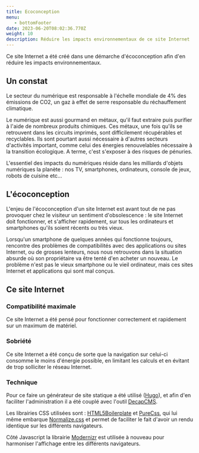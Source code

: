 ```yaml
---
title: Ecoconception
menu:
   - bottomFooter
date: 2023-06-20T08:02:36.770Z
weight: 10
description: Réduire les impacts environnementaux de ce site Internet
---
```

C﻿e site Internet a été créé dans une démarche d'écoconception afin d'en réduire les impacts environnementaux.

## U﻿n constat

L﻿e secteur du numérique est responsable à l'échelle mondiale de 4% des émissions de CO2, un gaz à effet de serre responsable du réchauffement climatique.

L﻿e numérique est aussi gourmand en métaux, qu'il faut extraire puis purifier à l'aide de nombreux produits chimiques. Ces métaux, une fois qu'ils se retrouvent dans les circuits imprimés, sont difficilement récupérables et recyclables. Ils sont pourtant aussi nécessaire à d'autres secteurs d'activités important, comme celui des énergies renouvelables nécessaire à la transition écologique. A terme, c'est s'exposer à des risques de pénuries.

L'essentiel des impacts du numériques réside dans les milliards d'objets numériques la planète : nos TV, smartphones, ordinateurs, console de jeux, robots de cuisine etc...

## L﻿'écoconception

L'enjeu de l'écoconception d'un site Internet est avant tout de ne pas provoquer chez le visiteur un sentiment d'obsolescence : le site Internet doit fonctionner, et s'afficher rapidement, sur tous les ordinateurs et smartphones qu'ils soient récents ou très vieux.

Lorsqu'un smartphone de quelques années qui fonctionne toujours, rencontre des problèmes de compatibilités avec des applications ou sites Internet, ou de grosses lenteurs, nous nous retrouvons dans la situation absurde où son propriétaire va être tenté d'en acheter un nouveau. Le problème n'est pas le vieux smartphone ou le vieil ordinateur, mais ces sites Internet et applications qui sont mal conçus.

## Ce site Internet

### Compatibilité maximale

Ce site Internet a été pensé pour fonctionner correctement et rapidement sur un maximum de matériel.

### Sobriété

C﻿e site Internet a été conçu de sorte que la navigation sur celui-ci consomme le moins d'énergie possible, en limitant les calculs et en évitant de trop solliciter le réseau Internet.

### Technique

P﻿our ce faire un générateur de site statique a été utilisé ([Hugo](https://gohugo.io)), et afin d'en faciliter l'administration il a été couplé avec l'outil [DecapCMS](https://decapcms.org).

Les librairies CSS utilisées sont : [HTML5Boilerplate](https://html5boilerplate.com/) et [PureCss](https://purecss.io/), qui lui même embarque [Normalize.css](http://necolas.github.io/normalize.css/) et permet de faciliter le fait d'avoir un rendu identique sur les différents navigateurs.

Côté Javascript la librairie [Modernizr](https://modernizr.com/) est utilisée à nouveau pour harmoniser l'affichage entre les différents navigateurs.